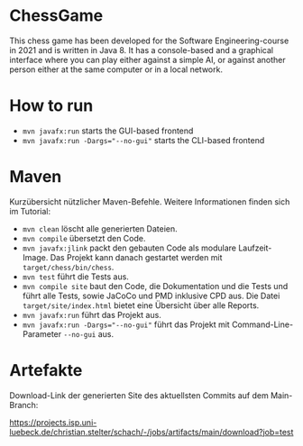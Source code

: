 # ChessGame

This chess game has been developed for the Software Engineering-course in 2021 and is written in Java 8. 
It has a console-based and a graphical interface where you can play either against a simple AI, or against another 
person either at the same computer or in a local network. 


# How to run

* `mvn javafx:run` starts the GUI-based frontend
* `mvn javafx:run -Dargs="--no-gui"` starts the CLI-based frontend


# Maven

Kurzübersicht nützlicher Maven-Befehle. Weitere Informationen finden sich im Tutorial:

* `mvn clean` löscht alle generierten Dateien.
* `mvn compile` übersetzt den Code.
* `mvn javafx:jlink` packt den gebauten Code als modulare Laufzeit-Image. Das Projekt kann danach gestartet werden mit `target/chess/bin/chess`.
* `mvn test` führt die Tests aus.
* `mvn compile site` baut den Code, die Dokumentation und die Tests und führt alle Tests, sowie JaCoCo und PMD inklusive CPD aus. Die Datei `target/site/index.html` bietet eine Übersicht über alle Reports.
* `mvn javafx:run` führt das Projekt aus.
* `mvn javafx:run -Dargs="--no-gui"` führt das Projekt mit Command-Line-Parameter `--no-gui` aus.


# Artefakte

Download-Link der generierten Site des aktuellsten Commits auf dem Main-Branch:

https://projects.isp.uni-luebeck.de/christian.stelter/schach/-/jobs/artifacts/main/download?job=test